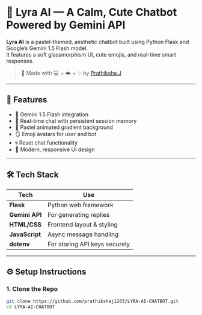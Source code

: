 # 🐥 Lyra AI — A Calm, Cute Chatbot Powered by Gemini API

**Lyra AI** is a pastel-themed, aesthetic chatbot built using Python Flask and Google’s Gemini 1.5 Flash model.  
It features a soft glassmorphism UI, cute emojis, and real-time smart responses.

> 🌸 Made with 💻 + ☁️ + ✨ by [Prathiksha J](https://github.com/prathikshaj1203)

---

## 🌟 Features

- 🐇 Gemini 1.5 Flash integration  
- 🍃 Real-time chat with persistent session memory  
- 🌈 Pastel animated gradient background  
- 🪞 Emoji avatars for user and bot  
- 🌀 Reset chat functionality  
- 🎨 Modern, responsive UI design  

---

## 🛠 Tech Stack

| Tech        | Use                          |
|-------------|-------------------------------|
| **Flask**   | Python web framework  
| **Gemini API** | For generating replies  
| **HTML/CSS** | Frontend layout & styling  
| **JavaScript** | Async message handling  
| **dotenv**  | For storing API keys securely  

---

## ⚙️ Setup Instructions

### 1. Clone the Repo

```bash
git clone https://github.com/prathikshaj1203/LYRA-AI-CHATBOT.git
cd LYRA-AI-CHATBOT

